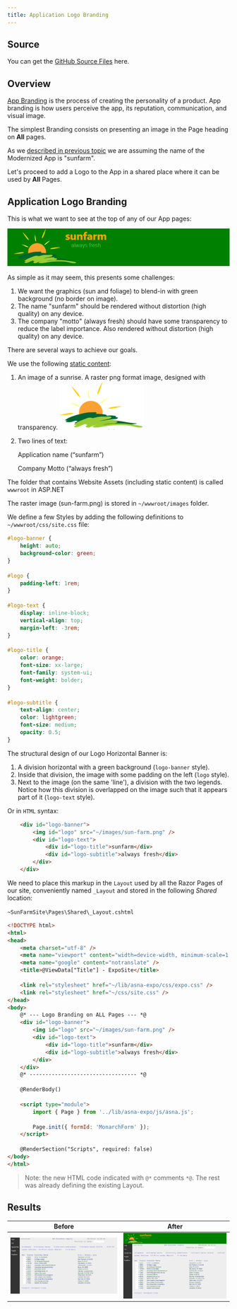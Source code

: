 ```yaml
---
title: Application Logo Branding
---
```

## Source

You can get the [GitHub Source Files](https://github.com/asnaqsys-examples/sunfarm-ui-enhancements) here.

## Overview

[App Branding](https://www.asynclabs.co/blog/digital-design/what-is-a-brand-app-and-why-your-business-needs-it/) is the process of creating the personality of a product. App branding is how users perceive the app, its reputation, communication, and visual image.

The simplest Branding consists on presenting an image in the Page heading on **All** pages.

As we [described in previous topic](/examples/sunfarm/enhance-remove-reverse-image.html) we are assuming the name of the Modernized App is "sunfarm".

Let's proceed to add a Logo to the App in a shared place where it can be used by **All** Pages.

## Application Logo Branding

This is what we want to see at the top of any of our App pages:

![Desired Logo rendering](./images/logo-heading-as-rendered.png)

As simple as it may seem, this presents some challenges:

1. We want the graphics (sun and foliage) to blend-in with green background (no border on image).
2. The name "sunfarm" should be rendered without distortion (high quality) on any device.
3. The company "motto" (always fresh) should have some transparency to reduce the label importance. Also rendered without distortion (high quality) on any device.

There are several ways to achieve our goals.

We use the following [static content](https://en.wikipedia.org/wiki/Static_web_page):

1. An image of a sunrise. A raster png format image, designed with transparency. 
![](./images/transparent-logo-no-text.png)

2. Two lines of text:

   Application name (“sunfarm”)

   Company Motto (“always fresh”)

The folder that contains Website Assets (including static content) is called `wwwroot` in ASP.NET 

The raster image (sun-farm.png) is stored in `~/wwwroot/images` folder.

We define a few Styles by adding the following definitions to `~/wwwroot/css/site.css` file:

```css
#logo-banner {
    height: auto;
    background-color: green;
}

#logo {
    padding-left: 1rem;
}

#logo-text {
    display: inline-block;
    vertical-align: top;
    margin-left: -3rem;
}

#logo-title {
    color: orange;
    font-size: xx-large;
    font-family: system-ui;
    font-weight: bolder;
}

#logo-subtitle {
    text-align: center;
    color: lightgreen;
    font-size: medium;
    opacity: 0.5;
}
```

The structural design of our Logo Horizontal Banner is:

1. A division horizontal with a green background (`logo-banner` style).
2. Inside that division, the image with some padding on the left (`logo` style).
2. Next to the image (on the same 'line'), a division with the two legends. Notice how this division is overlapped on the image such that it appears part of it (`logo-text` style).

Or in `HTML` syntax: 

```html
    <div id="logo-banner">
        <img id="logo" src="~/images/sun-farm.png" />
        <div id="logo-text">
            <div id="logo-title">sunfarm</div>
            <div id="logo-subtitle">always fresh</div>
        </div>
    </div>
```

We need to place this markup in the `Layout` used by all the Razor Pages of our site, conveniently named `_Layout` and stored in the following *Shared* location:

`
~SunFarmSite\Pages\Shared\_Layout.cshtml
`

```html
<!DOCTYPE html>
<html>
<head>
    <meta charset="utf-8" />
    <meta name="viewport" content="width=device-width, minimum-scale=1.0, maximum-scale=1.0" />
    <meta name="google" content="notranslate" />
    <title>@ViewData["Title"] - ExpoSite</title>

    <link rel="stylesheet" href="~/lib/asna-expo/css/expo.css" />
    <link rel="stylesheet" href="~/css/site.css" />
</head>
<body>
    @* --- Logo Branding on ALL Pages --- *@
    <div id="logo-banner">
        <img id="logo" src="~/images/sun-farm.png" />
        <div id="logo-text">
            <div id="logo-title">sunfarm</div>
            <div id="logo-subtitle">always fresh</div>
        </div>
    </div>
    @* ---------------------------------- *@

    @RenderBody()

    <script type="module">
        import { Page } from '../lib/asna-expo/js/asna.js';

        Page.init({ formId: 'MonarchForm' });
    </script>

    @RenderSection("Scripts", required: false)
</body>
</html>
```
 
>Note: the new HTML code indicated with `@*` comments `*@`. The rest was already defining the existing Layout.




## Results

| Before | After |
| :-: | :-: |
| ![Before](./images/migrated-customer-inquiry-no-reverse-image.png) | ![After](./images/logo-branded-cust-inquiry.png) |

